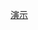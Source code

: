 [演示](https://htmlpreview.github.io/?https://github.com/wangriyu/Css_Sass_Less/blob/master/src/selectors.html)